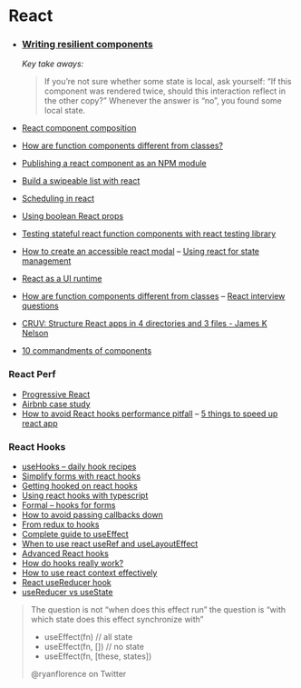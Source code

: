 # React

- ### [Writing resilient components](https://overreacted.io/writing-resilient-components/)

  _Key take aways:_
  > If you’re not sure whether some state is local, ask yourself: “If this component was rendered twice, should this interaction  reflect in the other copy?” Whenever the answer is “no”, you found some local state.

- [React component composition](https://www.robinwieruch.de/react-component-composition/)
- [How are function components different from classes?](https://overreacted.io/how-are-function-components-different-from-classes)
- [Publishing a react component as an NPM module](https://parastudios.de/create-a-react-component-as-npm-module)
- [Build a swipeable list with react](https://malcoded.com/posts/react-swipeable-list)
- [Scheduling in react](https://philippspiess.com/scheduling-in-react/)
- [Using boolean React props](https://spicefactory.co/blog/2019/03/26/how-to-avoid-the-boolean-trap-when-designing-react-components/)
- [Testing stateful react function components with react testing library](https://www.robertcooper.me/testing-stateful-react-function-components-with-react-testing-library)
- [How to create an accessible react modal](https://levelup.gitconnected.com/how-to-create-an-accessible-react-modal-5b87e6a27503)
– [Using react for state management](https://kentcdodds.com/blog/application-state-management-with-react)
- [React as a UI runtime](https://overreacted.io/react-as-a-ui-runtime/)
- [How are function components different from classes](https://overreacted.io/how-are-function-components-different-from-classes/)
– [React interview questions](https://tylermcginnis.com/react-interview-questions/?utm_campaign=React%2BNewsletter&utm_medium=email&utm_source=React_Newsletter_131)
- [CRUV: Structure React apps in 4 directories and 3 files - James K Nelson](http://jamesknelson.com/cruv-react-project-structure/?utm_source=reactdigest&utm_medium=email&utm_campaign=featured)
- [10 commandments of components](https://dev.to/selbekk/the-10-component-commandments-2a7f)

### React Perf

- [Progressive React](https://houssein.me/progressive-react?utm_source=reactdigest&utm_medium=email&utm_campaign=featured)
- [Airbnb case study](https://medium.com/airbnb-engineering/recent-web-performance-fixes-on-airbnb-listing-pages-6cd8d93df6f4)
- [How to avoid React hooks performance pitfall](https://medium.com/@_m1010j_/how-to-avoid-this-react-hooks-performance-pitfall-28770ad9abe0)
– [5 things to speed up react app](https://www.thedevelobear.com/post/5-things-to-improve-performance/?utm_source=reactdigest&utm_medium=email&utm_campaign=featured)

### React Hooks

- [useHooks – daily hook recipes](https://usehooks.com/?utm_campaign=React%2BNewsletter&utm_medium=email&utm_source=React_Newsletter_138)
- [Simplify forms with react hooks](https://upmostly.com/tutorials/using-custom-react-hooks-simplify-forms/)
- [Getting hooked on react hooks](https://tech.okcupid.com/getting-hooked-on-react-hooks/)
- [Using react hooks with typescript](https://levelup.gitconnected.com/usetypescript-a-complete-guide-to-react-hooks-and-typescript-db1858d1fb9c)
- [Formal – hooks for forms](https://github.com/kevinwolfcr/formal)
- [How to avoid passing callbacks down](https://reactjs.org/docs/hooks-faq.html#how-to-avoid-passing-callbacks-down)
- [From redux to hooks](https://staleclosures.dev/from-redux-to-hooks-case-study/)
- [Complete guide to useEffect](https://overreacted.io/a-complete-guide-to-useeffect/)
- [When to use react useRef and useLayoutEffect](https://dev.to/rleija_/when-to-use-react-useref-and-uselayouteffect-57kh)
- [Advanced React hooks](https://testdriven.io/blog/react-hooks-advanced/?utm_campaign=React%2BNewsletter&utm_medium=email&utm_source=React_Newsletter_157#.XLcod_Gltqo.reddit)
- [How do hooks really work?](https://www.netlify.com/blog/2019/03/11/deep-dive-how-do-react-hooks-really-work/?utm_campaign=React%2BNewsletter&utm_medium=email&utm_source=React_Newsletter_157)
- [How to use react context effectively](https://kentcdodds.com/blog/how-to-use-react-context-effectively)
- [React useReducer hook](https://www.robinwieruch.de/react-usereducer-hook/)
- [useReducer vs useState](https://www.robinwieruch.de/react-usereducer-vs-usestate/?utm_campaign=React%2BNewsletter&utm_medium=email&utm_source=React_Newsletter_159)


> The question is not “when does this effect run” the question is “with which state does this effect synchronize with”
>
> - useEffect(fn) // all state
> - useEffect(fn, []) // no state
> - useEffect(fn, [these, states])
>
> @ryanflorence on Twitter
